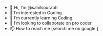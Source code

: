 - 👋 Hi, I’m @sahilsourabh
- 👀 I’m interested in Coding
- 🌱 I’m currently learning Coding
- 💞️ I’m looking to collaborate on pro coder
- 📫 How to reach me [search me on google.]

<!---
sahilsourabh/sahilsourabh is a ✨ special ✨ repository because its `README.md` (this file) appears on your GitHub profile.
You can click the Preview link to take a look at your changes.
--->
